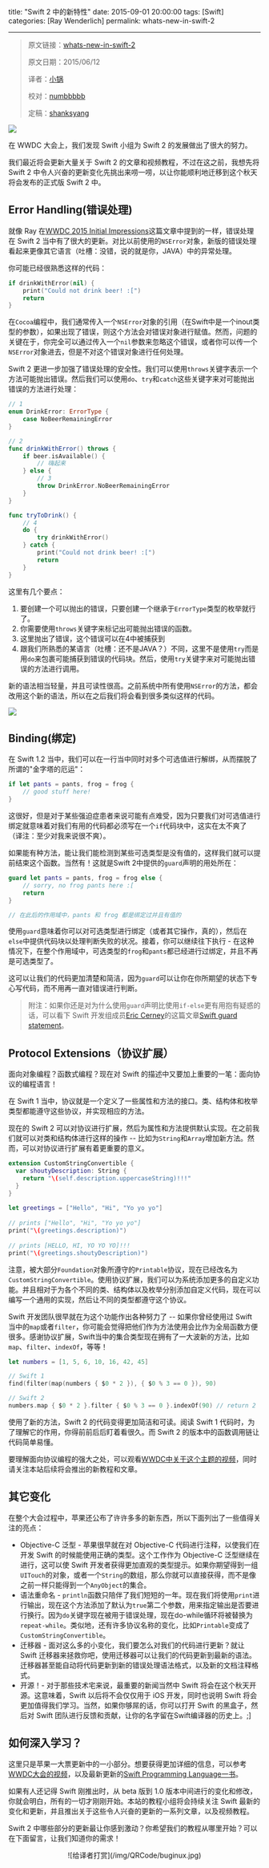 title: "Swift 2 中的新特性"
date: 2015-09-01 20:00:00
tags: [Swift]
categories: [Ray Wenderlich]
permalink: whats-new-in-swift-2

---
> 原文链接：[whats-new-in-swift-2][2]
> 
> 原文日期：2015/06/12
> 
> 译者：[小锅](http://www.swiftyper.com/)
> 
> 校对：[numbbbbb](https://github.com/numbbbbb)
> 
> 定稿：[shanksyang](http://codebuild.me/)


![][3]

在 WWDC 大会上，我们发现 Swift 小组为 Swift 2 的发展做出了很大的努力。

我们最近将会更新大量关于 Swift 2 的文章和视频教程，不过在这之前，我想先将 Swift 2 中令人兴奋的更新变化先挑出来唠一唠，以让你能顺利地迁移到这个秋天将会发布的正式版 Swift 2 中。

<!--more-->

## Error Handling(错误处理)

就像 Ray 在[WWDC 2015 Initial Impressions][4]这篇文章中提到的一样，错误处理在 Swift 2 当中有了很大的更新。对比以前使用的`NSError`对象，新版的错误处理看起来更像其它语言（吐槽：没错，说的就是你，JAVA）中的异常处理。

你可能已经很熟悉这样的代码：

```swift
if drinkWithError(nil) {
    print("Could not drink beer! :[")
    return
}
```

在`Cocoa`编程中，我们通常传入一个`NSError`对象的引用（在Swift中是一个inout类型的参数），如果出现了错误，则这个方法会对错误对象进行赋值。然而，问题的关键在于，你完全可以通过传入一个`nil`参数来忽略这个错误，或者你可以传一个`NSError`对象进去，但是不对这个错误对象进行任何处理。

Swift 2 更进一步加强了错误处理的安全性。我们可以使用`throws`关键字表示一个方法可能抛出错误。然后我们可以使用`do`、`try`和`catch`这些关键字来对可能抛出错误的方法进行处理：

```swift
// 1
enum DrinkError: ErrorType {
    case NoBeerRemainingError
}

// 2
func drinkWithError() throws {
    if beer.isAvailable() {
        // 嗨起来
    } else {
        // 3
        throw DrinkError.NoBeerRemainingError
    }
}

func tryToDrink() {
    // 4
    do {
        try drinkWithError()
    } catch {
        print("Could not drink beer! :[")
        return
    }
}
```

这里有几个要点：
1. 要创建一个可以抛出的错误，只要创建一个继承于`ErrorType`类型的枚举就行了。
2. 你需要使用`throws`关键字来标记出可能抛出错误的函数。
3. 这里抛出了错误，这个错误可以在4中被捕获到
4. 跟我们所熟悉的某语言（吐槽：还不是JAVA？）不同，这里不是使用`try`而是用`do`来包裹可能捕获到错误的代码块。然后，使用`try`关键字来对可能抛出错误的方法进行调用。

新的语法相当轻量，并且可读性很高。之前系统中所有使用`NSError`的方法，都会改用这个新的语法，所以在之后我们将会看到很多类似这样的代码。

![][5]

## Binding(绑定)

在 Swift 1.2 当中，我们可以在一行当中同时对多个可选值进行解绑，从而摆脱了所谓的"金字塔的厄运"：

```swift
if let pants = pants, frog = frog {
    // good stuff here!
}
```

这很好，但是对于某些强迫症患者来说可能有点难受，因为只要我们对可选值进行绑定就意味着对我们有用的代码都必须写在一个`if`代码块中，这实在太不爽了（译注：至少对我来说很不爽）。

如果能有种方法，能让我们能检测到某些可选类型是没有值的，这样我们就可以提前结束这个函数。当然有！这就是Swift 2中提供的`guard`声明的用处所在：

```swift
guard let pants = pants, frog = frog else {
    // sorry, no frog pants here :[
    return
}

// 在此后的作用域中，pants 和 frog 都是绑定过并且有值的
```

使用`guard`意味着你可以对可选类型进行绑定（或者其它操作，真的），然后在`else`中提供代码块以处理判断失败的状况。接着，你可以继续往下执行 - 在这种情况下，在整个作用域中，可选类型的`frog`和`pants`都已经进行过绑定，并且不再是可选类型了。

这可以让我们的代码更加清楚和简洁，因为`guard`可以让你在你所期望的状态下专心写代码，而不用再一直对错误进行判断。

> 附注：如果你还是对为什么使用`guard`声明比使用`if-else`更有用抱有疑惑的话，可以看下 Swift 开发组成员[Eric Cerney][6]的这篇文章[Swift guard statement][7]。
    
## Protocol Extensions（协议扩展）

面向对象编程？函数式编程？现在对 Swift 的描述中又要加上重要的一笔：面向协议的编程语言！

在 Swift 1 当中，协议就是一个定义了一些属性和方法的接口。类、结构体和枚举类型都能遵守这些协议，并实现相应的方法。

现在的 Swift 2 可以对协议进行扩展，然后为属性和方法提供默认实现。在之前我们就可以对类和结构体进行这样的操作 -- 比如为`String`和`Array`增加新方法。然而，可以对协议进行扩展有着更重要的意义。

```swift
extension CustomStringConvertible {
  var shoutyDescription: String {
    return "\(self.description.uppercaseString)!!!"
  }
}
 
let greetings = ["Hello", "Hi", "Yo yo yo"]
 
// prints ["Hello", "Hi", "Yo yo yo"]
print("\(greetings.description)")
 
// prints [HELLO, HI, YO YO YO]!!!
print("\(greetings.shoutyDescription)")
```

注意，被大部分`Foundation`对象所遵守的`Printable`协议，现在已经改名为`CustomStringConvertible`。使用协议扩展，我们可以为系统添加更多的自定义功能。并且相对于为各个不同的类、结构体以及枚举分别添加自定义代码，现在可以编写一个通用的实现，然后让不同的类型都遵守这个协议。

Swift 开发团队很早就在为这个功能作出各种努力了 -- 如果你曾经使用过 Swift 当中的`map`或者`filter`，你可能会觉得把他们作为方法使用会比作为全局函数方便很多。感谢协议扩展，Swift当中的集合类型现在拥有了一大波新的方法，比如`map`、`filter`、`indexOf`，等等！

```swift
let numbers = [1, 5, 6, 10, 16, 42, 45]

// Swift 1
find(filter(map(numbers { $0 * 2 }), { $0 % 3 == 0 }), 90)

// Swift 2
numbers.map { $0 * 2 }.filter { $0 % 3 == 0 }.indexOf(90) // return 2
```

使用了新的方法，Swift 2 的代码变得更加简洁和可读。阅读 Swift 1 代码时，为了理解它的作用，你得前前后后盯着看很久。而 Swift 2 的版本中的函数调用链让代码简单易懂。

要理解面向协议编程的强大之处，可以观看[WWDC中关于这个主题的视频][8]，同时请关注本站后续将会推出的新教程和文章。

## 其它变化

在整个大会过程中，苹果还公布了许许多多的新东西，所以下面列出了一些值得关注的亮点：

* Objective-C 泛型 - 苹果很早就在对 Objective-C 代码进行注释，以使我们在开发 Swift 的时候能使用正确的类型。这个工作作为 Objective-C 泛型继续在进行，这可以使 Swift 开发者获得更加直观的类型提示。如果你期望得到一组`UITouch`的对象，或者一个`String`的数组，那么你就可以直接获得，而不是像之前一样只能得到一个`AnyObject`的集合。
* 语法重命名 - `println`函数只陪伴了我们短短的一年。现在我们将使用`print`进行输出，现在这个方法添加了默认为`true`第二个参数，用来指定输出是否要进行换行。因为`do`关键字现在被用于错误处理，现在do-while循环将被替换为`repeat-while`。类似地，还有许多协议名称的变化，比如`Printable`变成了`CustomStringConvertible`。
* 迁移器 - 面对这么多的小变化，我们要怎么对我们的代码进行更新？就让 Swift 迁移器来拯救你吧，使用迁移器可以让我们的代码更新到最新的语法。迁移器甚至能自动将代码更新到新的错误处理语法格式，以及新的文档注释格式。
* 开源！- 对于那些技术宅来说，最重要的新闻当然中 Swift 将会在这个秋天开源。这意味着，Swift 以后将不会仅仅用于 iOS 开发，同时也说明 Swift 将会更加值得我们学习。当然，如果你够屌的话，你可以打开 Swift 的黑盒子，然后对 Swift 团队进行反馈和贡献，让你的名字留在Swift编译器的历史上。;]

## 如何深入学习？

这里只是苹果一大票更新中的一小部分。想要获得更加详细的信息，可以参考[WWDC大会的视频][9]，以及最新更新的[Swift Programming Language一书][10]。

如果有人还记得 Swift 刚推出时，从 beta 版到 1.0 版本中间进行的变化和修改，你就会明白，所有的一切才刚刚开始。本站的教程小组将会持续关注 Swift 最新的变化和更新，并且推出关于这些令人兴奋的更新的一系列文章，以及视频教程。

Swift 2 中哪些部分的更新最让你感到激动？你希望我们的教程从哪里开始？可以在下面留言，让我们知道你的需求！

 <center>![给译者打赏](/img/QRCode/buginux.jpg)</center>
  
  [1]: http://www.raywenderlich.com
  [2]: http://www.raywenderlich.com/108522/whats-new-in-swift-2
  [3]: http://www.swiftyper.com/usr/uploads/2015/06/1201447177.jpg
  [4]: http://www.raywenderlich.com/108379/wwdc-2015-initial-impressions
  [5]: http://www.swiftyper.com/usr/uploads/2015/06/3611083208.jpg
  [6]: http://www.raywenderlich.com/u/ecerney
  [7]: http://ericcerney.com/swift-guard-statement/
  [8]: https://developer.apple.com/videos/wwdc/2015/?id=408
  [9]: https://developer.apple.com/videos/wwdc/2015/
  [10]: https://itunes.apple.com/us/book/swift-programming-language/id1002622538?mt=11
  
